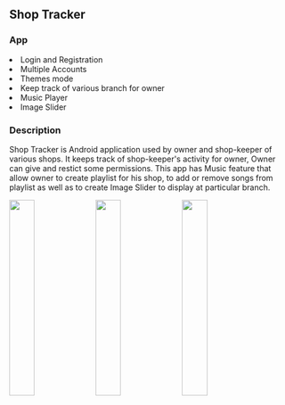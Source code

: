 <h2>Shop Tracker</h2>

<h3>App</h3>
<li>Login and Registration</li>
<li>Multiple Accounts</li>
<li>Themes mode</li>
<li>Keep track of various branch for owner</li>
<li>Music Player</li>
<li>Image Slider</li>

<h3>Description</h3>

Shop Tracker is Android application used by owner and shop-keeper of various shops.
It keeps track of shop-keeper's activity for owner, Owner can give and restict some permissions.
This app has Music feature that allow owner to create playlist for his shop, to add or remove songs from playlist as well as to create Image Slider to display at particular branch.

<div> <img src="https://user-images.githubusercontent.com/108770794/179144804-4fdd56b5-4b0c-4aa3-bf5f-3919d3548343.png" width="30%" height="30%" />
<img src="https://user-images.githubusercontent.com/108770794/179144814-22c0e679-1f42-40e2-acfe-89b35b86f44f.png" width="30%" height="30%"/>
<img src="https://user-images.githubusercontent.com/108770794/179144824-927e02de-06ac-4f10-898e-d176d923b7c4.png" width="30%" height="30%"/></div>

